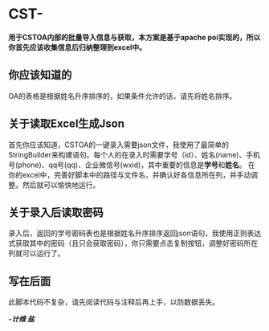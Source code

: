 # CST-
**用于CSTOA内部的批量导入信息与获取，本方案是基于apache poi实现的，所以你首先应该收集信息后归纳整理到excel中。**

## 你应该知道的
OA的表格是根据姓名升序排序的，如果条件允许的话，请先将姓名排序。

## 关于读取Excel生成Json
  首先你应该知道，CSTOA的一键录入需要json文件，我使用了最简单的StringBuilder来构建语句。每个人的在录入时需要学号（id）、姓名(name)、手机号(phone)、qq号(qq)、企业微信号(wxid)，其中重要的信息是**学号**和**姓名**。
    在你的excel中，完善好脚本中的路径与文件名，并确认好各信息所在列，并手动调整。然后就可以愉快地运行。
  
## 关于录入后读取密码
录入后，返回的学号密码表也是根据姓名升序排序返回json语句，我使用正则表达式获取其中的密码（且只会获取密码），你只需要点击复制按钮，调整好密码所在列就可以运行了。

## 写在后面
此脚本代码不复杂，请先阅读代码与注释后再上手，以防数据丢失。

***-计维 盐***

